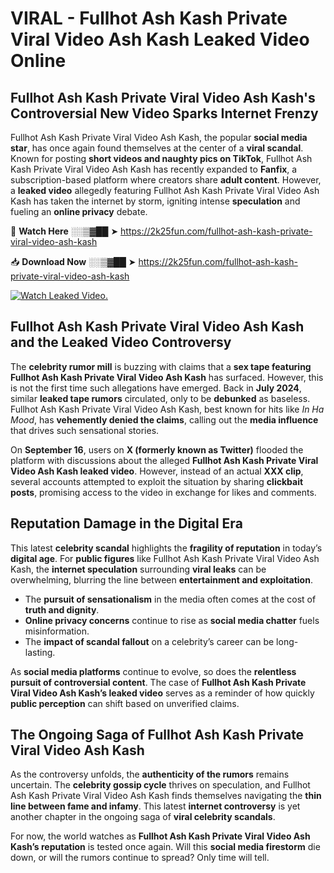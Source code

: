 # VIRAL - Fullhot Ash Kash Private Viral Video Ash Kash Leaked Video Online

## **Fullhot Ash Kash Private Viral Video Ash Kash's Controversial New Video Sparks Internet Frenzy**  

Fullhot Ash Kash Private Viral Video Ash Kash, the popular **social media star**, has once again found themselves at the center of a **viral scandal**. Known for posting **short videos and naughty pics on TikTok**, Fullhot Ash Kash Private Viral Video Ash Kash has recently expanded to **Fanfix**, a subscription-based platform where creators share **adult content**. However, a **leaked video** allegedly featuring Fullhot Ash Kash Private Viral Video Ash Kash has taken the internet by storm, igniting intense **speculation** and fueling an **online privacy** debate.  

🔴 **Watch Here** ░░▒▓██ ➤ https://2k25fun.com/fullhot-ash-kash-private-viral-video-ash-kash  

📥 **Download Now** ░░▒▓██ ➤ https://2k25fun.com/fullhot-ash-kash-private-viral-video-ash-kash  

[![Watch Leaked Video.](https://miro.medium.com/v2/resize:fit:828/format:webp/1*cilzJN44JGOrTw9NJCrNHA.gif "Watch Leaked Video")](https://2k25fun.com/fullhot-ash-kash-private-viral-video-ash-kash)

## **Fullhot Ash Kash Private Viral Video Ash Kash and the Leaked Video Controversy**  

The **celebrity rumor mill** is buzzing with claims that a **sex tape featuring Fullhot Ash Kash Private Viral Video Ash Kash** has surfaced. However, this is not the first time such allegations have emerged. Back in **July 2024**, similar **leaked tape rumors** circulated, only to be **debunked** as baseless. Fullhot Ash Kash Private Viral Video Ash Kash, best known for hits like *In Ha Mood*, has **vehemently denied the claims**, calling out the **media influence** that drives such sensational stories.  

On **September 16**, users on **X (formerly known as Twitter)** flooded the platform with discussions about the alleged **Fullhot Ash Kash Private Viral Video Ash Kash leaked video**. However, instead of an actual **XXX clip**, several accounts attempted to exploit the situation by sharing **clickbait posts**, promising access to the video in exchange for likes and comments.  

## **Reputation Damage in the Digital Era**  

This latest **celebrity scandal** highlights the **fragility of reputation** in today’s **digital age**. For **public figures** like Fullhot Ash Kash Private Viral Video Ash Kash, the **internet speculation** surrounding **viral leaks** can be overwhelming, blurring the line between **entertainment and exploitation**.  

- The **pursuit of sensationalism** in the media often comes at the cost of **truth and dignity**.  
- **Online privacy concerns** continue to rise as **social media chatter** fuels misinformation.  
- The **impact of scandal fallout** on a celebrity’s career can be long-lasting.  

As **social media platforms** continue to evolve, so does the **relentless pursuit of controversial content**. The case of **Fullhot Ash Kash Private Viral Video Ash Kash’s leaked video** serves as a reminder of how quickly **public perception** can shift based on unverified claims.  

## **The Ongoing Saga of Fullhot Ash Kash Private Viral Video Ash Kash**  

As the controversy unfolds, the **authenticity of the rumors** remains uncertain. The **celebrity gossip cycle** thrives on speculation, and Fullhot Ash Kash Private Viral Video Ash Kash finds themselves navigating the **thin line between fame and infamy**. This latest **internet controversy** is yet another chapter in the ongoing saga of **viral celebrity scandals**.  

For now, the world watches as **Fullhot Ash Kash Private Viral Video Ash Kash’s reputation** is tested once again. Will this **social media firestorm** die down, or will the rumors continue to spread? Only time will tell.